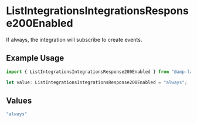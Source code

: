 # ListIntegrationsIntegrationsResponse200Enabled

If always, the integration will subscribe to create events.

## Example Usage

```typescript
import { ListIntegrationsIntegrationsResponse200Enabled } from "@amp-labs/sdk-node-platform/models/operations";

let value: ListIntegrationsIntegrationsResponse200Enabled = "always";
```

## Values

```typescript
"always"
```